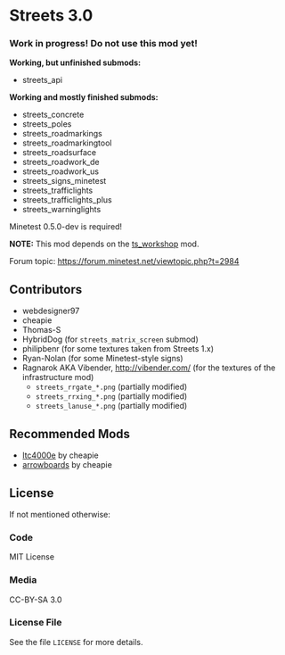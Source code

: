 # Streets 3.0
### Work in progress! Do not use this mod yet!

**Working, but unfinished submods:**

* streets_api

**Working and mostly finished submods:**

* streets_concrete
* streets_poles
* streets_roadmarkings
* streets_roadmarkingtool
* streets_roadsurface
* streets_roadwork_de
* streets_roadwork_us
* streets_signs_minetest
* streets_trafficlights
* streets_trafficlights_plus
* streets_warninglights

Minetest 0.5.0-dev is required!

**NOTE:** This mod depends on the [ts_workshop](https://github.com/minetest-mods/ts_workshop) mod.

Forum topic: https://forum.minetest.net/viewtopic.php?t=2984

## Contributors

* webdesigner97
* cheapie
* Thomas-S
* HybridDog (for `streets_matrix_screen` submod)
* philipbenr (for some textures taken from Streets 1.x)
* Ryan-Nolan (for some Minetest-style signs)
* Ragnarok AKA Vibender, http://vibender.com/ (for the textures of the infrastructure mod)
  * `streets_rrgate_*.png` (partially modified)
  * `streets_rrxing_*.png` (partially modified)
  * `streets_lanuse_*.png` (partially modified)

## Recommended Mods
* [ltc4000e](https://github.com/cheapie/ltc4000e) by cheapie
* [arrowboards](https://github.com/cheapie/arrowboards) by cheapie

## License
If not mentioned otherwise:

### Code
MIT License

### Media
CC-BY-SA 3.0

### License File
See the file `LICENSE` for more details.
